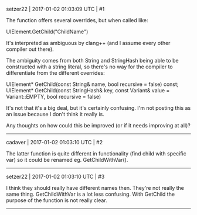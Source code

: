 setzer22 | 2017-01-02 01:03:09 UTC | #1

The function offers several overrides, but when called like:

UIElement.GetChild("ChildName")

It's interpreted as ambiguous by clang++ (and I assume every other compiler out there).

The ambiguity comes from both String and StringHash being able to be constructed with a string literal, so there's no way for the compiler to differentiate from the different overrides:

UIElement* GetChild(const String& name, bool recursive = false) const;
UIElement* GetChild(const StringHash& key, const Variant& value = Variant::EMPTY, bool recursive = false)

It's not that it's a big deal, but it's certainly confusing. I'm not posting this as an issue because I don't think it really is.

Any thoughts on how could this be improved (or if it needs improving at all)?

-------------------------

cadaver | 2017-01-02 01:03:10 UTC | #2

The latter function is quite different in functionality (find child with specific var) so it could be renamed eg. GetChildWithVar().

-------------------------

setzer22 | 2017-01-02 01:03:10 UTC | #3

I think they should really have different names then. They're not really the same thing. GetChildWithVar is a lot less confusing. With GetChild the purpose of the function is not really clear.

-------------------------

